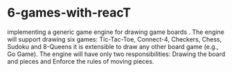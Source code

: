 # 6-games-with-reacT
implementing a generic game engine for drawing game boards . The engine will support drawing six games: Tic-Tac-Toe, Connect-4, Checkers, Chess, Sudoku and 8-Queens it is extensible to draw any other board game (e.g., Go Game). The engine will have only two responsibilities:  Drawing the board and pieces and Enforce the rules of moving pieces.
